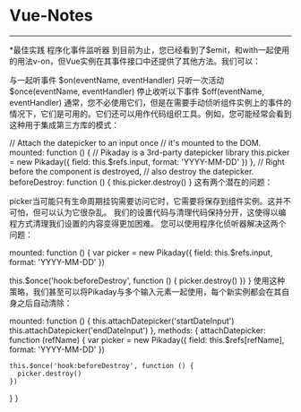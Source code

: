 # Vue-Notes

***

*最佳实践
 程序化事件监听器
到目前为止，您已经看到了$emit，和with一起使用的用法v-on，但Vue实例在其事件接口中还提供了其他方法。我们可以：

与一起听事件 $on(eventName, eventHandler)
只听一次活动 $once(eventName, eventHandler)
停止收听以下事件 $off(eventName, eventHandler)
通常，您不必使用它们，但是在需要手动侦听组件实例上的事件的情况下，它们是可用的。它们还可以用作代码组织工具。例如，您可能经常会看到这种用于集成第三方库的模式：

// Attach the datepicker to an input once
// it's mounted to the DOM.
mounted: function () {
  // Pikaday is a 3rd-party datepicker library
  this.picker = new Pikaday({
    field: this.$refs.input,
    format: 'YYYY-MM-DD'
  })
},
// Right before the component is destroyed,
// also destroy the datepicker.
beforeDestroy: function () {
  this.picker.destroy()
}
这有两个潜在的问题：

picker当可能只有生命周期挂钩需要访问它时，它需要将保存到组件实例。这并不可怕，但可以认为它很杂乱。
我们的设置代码与清理代码保持分开，这使得以编程方式清理我们设置的内容变得更加困难。
您可以使用程序化侦听器解决这两个问题：

mounted: function () {
  var picker = new Pikaday({
    field: this.$refs.input,
    format: 'YYYY-MM-DD'
  })

  this.$once('hook:beforeDestroy', function () {
    picker.destroy()
  })
}
使用这种策略，我们甚至可以将Pikaday与多个输入元素一起使用，每个新实例都会在其自身之后自动清除：

mounted: function () {
  this.attachDatepicker('startDateInput')
  this.attachDatepicker('endDateInput')
},
methods: {
  attachDatepicker: function (refName) {
    var picker = new Pikaday({
      field: this.$refs[refName],
      format: 'YYYY-MM-DD'
    })

    this.$once('hook:beforeDestroy', function () {
      picker.destroy()
    })
  }
}

